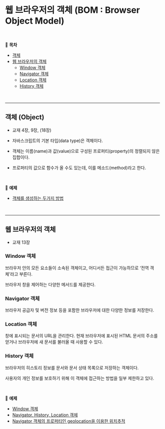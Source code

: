 # 웹 브라우저의 객체 (BOM : Browser Object Model)
<br>

:milky_way:  **목차** <br>

- [객체](#객체-object)
- [웹 브라우저의 객체](#웹-브라우저의-객체)
    - [Window 객체](#window-객체)
    - [Navigator 객체](#navigator-객체)
    - [Location 객체](#location-객체)
    - [History 객체](#history-객체)
    
<br>

---

## 객체 (Object)

- 교재 4장, 9장, (18장)

- 자바스크립트의 기본 타입(data type)은 객체이다.

- 객체는 이름(name)과 값(value)으로 구성된 프로퍼티(property)의 정렬되지 않은 집합이다. 

- 프로퍼티의 값으로 함수가 올 수도 있는데, 이를 메소드(method)라고 한다.

<br>

:milky_way: **예제**
- [객체를 생성하는 두가지 방법](./test/object_all.html)

<br>

---

## 웹 브라우저의 객체

- 교재 13장

### Window 객체

브라우저 안의 모든 요소들이 소속된 객체이고, 어디서든 접근이 가능하므로 ‘전역 객체’라고 부른다.

브라우저 창을 제어하는 다양한 메서드를 제공한다.

### Navigator 객체

브라우저 공급자 및 버전 정보 등을 포함한 브라우저에 대한 다양한 정보를 저장한다.

### Location 객체

창에 표시되는 문서의 URL을 관리한다.  현재 브라우저에 표시된 HTML 문서의 주소를 얻거나 브라우저에 새 문서를 불러올 때 사용할 수 있다.

### History 객체

브라우저의 히스토리 정보를 문서와 문서 상태 목록으로 저장하는 객체이다. 

사용자의 개인 정보를 보호하기 위해 이 객체에 접근하는 방법을 일부 제한하고 있다.

<br>

:milky_way: **예제**
- [Window 객체](./test/window)
- [Navigator, History, Location 객체](./test/navigator_history_location.html)
- [Navigator 객체의 프로퍼티인 geolocation을 이용한 위치추적](./test/geolocation.html)
